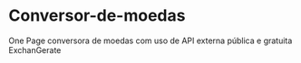 # Conversor-de-moedas
One Page conversora de moedas com uso de API externa pública e gratuita ExchanGerate
